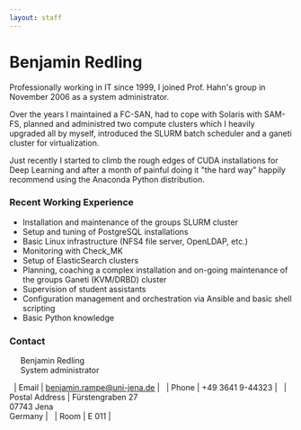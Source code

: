 ```yaml
---
layout: staff
---
```


# Benjamin Redling

Professionally working in IT since 1999, I joined Prof. Hahn's group in November 2006 as a system administrator.

Over the years I maintained a FC-SAN, had to cope with Solaris with SAM-FS, planned and administred two compute clusters which I heavily upgraded all by myself, introduced the SLURM batch scheduler and a ganeti cluster for virtualization.

Just recently I started to climb the rough edges of CUDA installations for Deep Learning and after a month of painful doing it "the hard way" happily recommend using the Anaconda Python distribution.

### Recent Working Experience
* Installation and maintenance of the groups SLURM cluster
* Setup and tuning of PostgreSQL installations
* Basic Linux infrastructure (NFS4 file server, OpenLDAP, etc.)
* Monitoring with Check_MK
* Setup of ElasticSearch clusters
* Planning, coaching a complex installation and on-going maintenance of the groups Ganeti (KVM/DRBD) cluster
* Supervision of student assistants
* Configuration management and orchestration via Ansible and basic shell scripting
* Basic Python knowledge

### Contact
&nbsp;&nbsp;&nbsp;&nbsp; Benjamin Redling<br/>
&nbsp;&nbsp;&nbsp;&nbsp; System administrator

&nbsp;&nbsp;| Email | benjamin.rampe@uni-jena.de |
&nbsp;&nbsp;| Phone	| +49 3641 9-44323 |
&nbsp;&nbsp;| Postal Address | Fürstengraben 27<br/> 07743 Jena<br/> Germany |
&nbsp;&nbsp;| Room	| E 011 |
